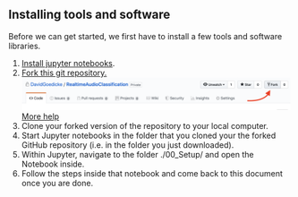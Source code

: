 ## Installing tools and software
Before we can get started, we first have to install a few tools and software libraries.

1. [Install jupyter notebooks](https://jupyter.readthedocs.io/en/latest/install.html).
2. [Fork this git repository.](https://github.com/FAR-Lab/Developing-and-Designing-Interactive-Devices/wiki/Forking-a-GitHub-project) ![Fork](images/HowToFork.png) [More help](https://help.github.com/en/articles/fork-a-repo)
3. Clone your forked version of the repository to your local computer.
4. Start Jupyter notebooks in the folder that you cloned your the forked GitHub repository (i.e. in the folder you just downloaded).
5. Within Jupyter, navigate to the folder ./00_Setup/ and open the Notebook inside. 
6. Follow the steps inside that notebook and come back to this document once you are done.